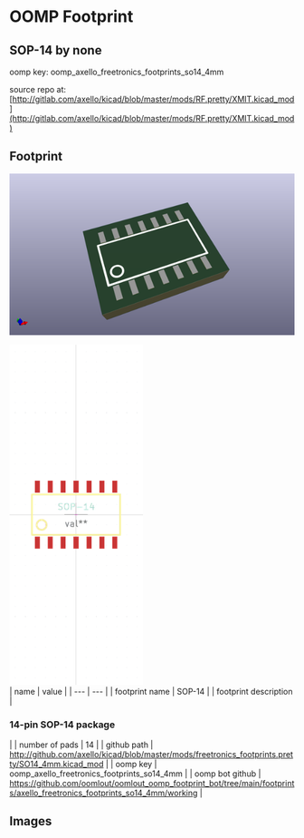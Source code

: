 # OOMP Footprint  
## SOP-14  by none  
  
oomp key: oomp_axello_freetronics_footprints_so14_4mm  
  
source repo at: [http://gitlab.com/axello/kicad/blob/master/mods/RF.pretty/XMIT.kicad_mod](http://gitlab.com/axello/kicad/blob/master/mods/RF.pretty/XMIT.kicad_mod)  
## Footprint  
  
[![working_kicad_pcb_3d.png](working_kicad_pcb_3d_600.png)](working_kicad_pcb_3d.png)  
  
[![working.png](working_600.png)](working.png)  
| name | value | 
| --- | --- | 
| footprint name | SOP-14 | 
| footprint description | <h3>14-pin SOP-14 package</h3> | 
| number of pads | 14 | 
| github path | http://github.com/axello/kicad/blob/master/mods/freetronics_footprints.pretty/SO14_4mm.kicad_mod | 
| oomp key | oomp_axello_freetronics_footprints_so14_4mm | 
| oomp bot github | https://github.com/oomlout/oomlout_oomp_footprint_bot/tree/main/footprints/axello_freetronics_footprints_so14_4mm/working | 
## Images  
